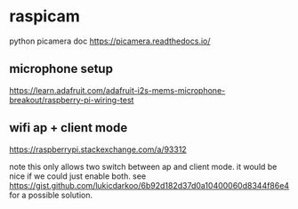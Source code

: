 # raspicam

python picamera doc https://picamera.readthedocs.io/

## microphone setup

https://learn.adafruit.com/adafruit-i2s-mems-microphone-breakout/raspberry-pi-wiring-test

## wifi ap + client mode

https://raspberrypi.stackexchange.com/a/93312

note this only allows two switch between ap and client mode. it would be nice if we could just enable both. see https://gist.github.com/lukicdarkoo/6b92d182d37d0a10400060d8344f86e4 for a possible solution.
